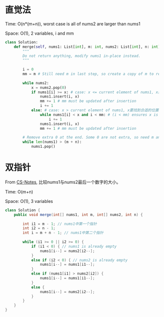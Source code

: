 # 直觉法

Time: O(n*(m+n)), worst case is all of nums2 are larger than nums1

Space: O(1), 2 variables, i and mm

```python
class Solution:
    def merge(self, nums1: List[int], m: int, nums2: List[int], n: int) -> None:
        """
        Do not return anything, modify nums1 in-place instead.
        """
        
        i = 0
        mm = m # Still need m in last step, so create a copy of m to record current length of nums1
        
        while nums2:
            x = nums2.pop(0)
            if nums1[i] >= x: # case: x <= current element of nums1, x就插入当前位置
                nums1.insert(i, x)
                mm += 1 # mm must be updated after insertion
                i += 1
            else: # case: x > current element of nums1, x要找到合适的位置
                while nums1[i] < x and i < mm: # (i < mm) ensures x is inserted into the correct position i
                    i += 1
                nums1.insert(i, x)
                mm += 1 # mm must be updated after insertion
        
        # Remove extra 0 at the end. Some 0 are not extra, so need m and n to check length
        while len(nums1) > (m + n):
            nums1.pop()
```



# 双指针

From [CS-Notes](https://github.com/CyC2018/CS-Notes/blob/master/notes/Leetcode%20%E9%A2%98%E8%A7%A3%20-%20%E5%8F%8C%E6%8C%87%E9%92%88.md#5-%E5%BD%92%E5%B9%B6%E4%B8%A4%E4%B8%AA%E6%9C%89%E5%BA%8F%E6%95%B0%E7%BB%84), 比较nums1与nums2最后一个数字的大小。

Time: O(m+n)

Space: O(1), 3 variables

```java
class Solution {
    public void merge(int[] nums1, int m, int[] nums2, int n) {
        
        int i1 = m - 1; // nums1中第一个指针
        int i2 = n - 1;
        int i = m + n - 1; // nums1中第二个指针
        
        while (i1 >= 0 || i2 >= 0) {
            if (i1 < 0) { // nums1 is already empty
                nums1[i--] = nums2[i2--];
            } 
            else if (i2 < 0) { // nums2 is already empty
                nums1[i--] = nums1[i1--];
            } 
            else if (nums1[i1] > nums2[i2]) {
                nums1[i--] = nums1[i1--];
            } 
            else {
                nums1[i--] = nums2[i2--];
            }
        }
    }
}
```

